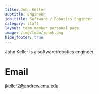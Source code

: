 ```yaml
---
title: John Keller
subtitle: Engineer
job_title: Software / Robotics Engineer
category: staff
layout: team_member_personal_page
image: /img/team/johnk.png
hide_footer: true
---
```


John Keller is a software/robotics engineer.

# Email #
jkeller2@andrew.cmu.edu

